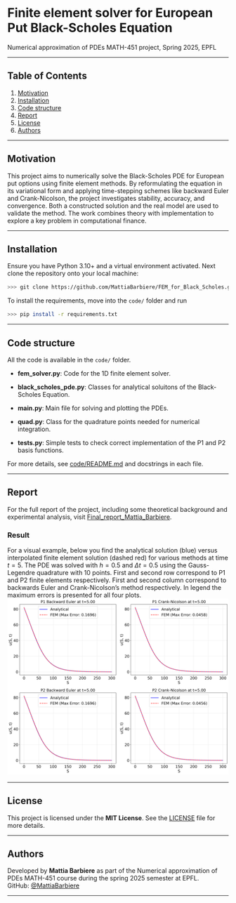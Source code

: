 # Finite element solver for European Put Black-Scholes Equation

Numerical approximation of PDEs MATH-451 project, Spring 2025, EPFL

---

## Table of Contents

1. [Motivation](#motivation)
2. [Installation](#installation)
3. [Code structure](#code-structure)
4. [Report](#report)
5. [License](#license)
6. [Authors](#authors)

---

## Motivation
This project aims to numerically solve the Black-Scholes PDE for European put options using finite element methods. By reformulating the equation in its variational form and applying time-stepping schemes like backward Euler and Crank-Nicolson, the project investigates stability, accuracy, and convergence. Both a constructed solution and the real model are used to validate the method. The work combines theory with implementation to explore a key problem in computational finance.

---

## Installation
Ensure you have Python 3.10+ and a virtual environment activated. Next clone the repository onto your local machine:

```bash
>>> git clone https://github.com/MattiaBarbiere/FEM_for_Black_Scholes.git
```
To install the requirements, move into the `code/` folder and run
```bash
>>> pip install -r requirements.txt
```

---

## Code structure
All the code is available in the `code/` folder.

- **fem_solver.py**: Code for the 1D finite element solver.

- **black_scholes_pde.py**: Classes for analytical soluitons of the Black-Scholes Equation.

- **main.py**: Main file for solving and plotting the PDEs.

- **quad.py**: Class for the quadrature points needed for numerical integration.

- **tests.py**: Simple tests to check correct implementation of the P1 and P2 basis functions.

For more details, see [code/README.md](./code/README.md) and docstrings in each file.

---

## Report

For the full report of the project, including some theoretical background and experimental analysis, visit [Final_report_Mattia_Barbiere](./Final_report_Mattia_Barbiere.pdf).

### Result

For a visual example, below you find the analytical solution (blue) versus interpolated finite element solution (dashed red) for various methods at time $t = 5$. The PDE was solved with $h = 0.5$ and
$\Delta t = 0.5$ using the Gauss-Legendre quadrature with 10 points. First and second row correspond to
P1 and P2 finite elements respectively. First and second column correspond to backwards Euler and
Crank-Nicolson’s method respectively. In legend the maximum errors is presented for all four plots.
![Analytical_vs_fem](./code/images/fem_vs_analytical_BlackScholesTrue.png)

---

## License

This project is licensed under the **MIT License**. See the [LICENSE](LICENSE) file for more details.

---

## Authors

Developed by **Mattia Barbiere** as part of the Numerical approximation of PDEs MATH-451 course during the spring 2025 semester at EPFL.  
GitHub: [@MattiaBarbiere](https://github.com/MattiaBarbiere)

---